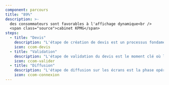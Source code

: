 ```yaml
---
component: parcours
title: "89%"
description: >-
  des consommateurs sont favorables à l'affichage dynamique<br />
  <span class="source">cabinet KPMG</span>
steps:
  - title: "Devis"
    description: "L'étape de création de devis est un processus fondamental dans la relation commerciale, agissant comme une proposition de contrat formelle et détaillée. Elle débute par une analyse précise des besoins du client afin de définir l'étendue des prestations ou la nature des produits à fournir."
    icon: ccom-devis
  - title: "Validation"
    description: "L'étape de validation du devis est le moment clé où la proposition commerciale se transforme en un engagement contractuel ferme entre le client et le fournisseur. Une fois le devis reçu, le client doit l'examiner attentivement pour s'assurer qu'il correspond en tout point à ses attentes et à sa demande initiale."
    icon: ccom-valider
  - title: "Diffusion"
    description: "L'étape de diffusion sur les écrans est la phase opérationnelle où le projet prend vie. Elle commence par une phase de pré-diffusion cruciale qui inclut la préparation technique des contenus (encodage, formatage, tests) pour garantir leur compatibilité avec le parc d'écrans concerné (écrans publicitaires, moniteurs d'information, murs d'images, etc.)."
    icon: ccom-connexion
---
```

